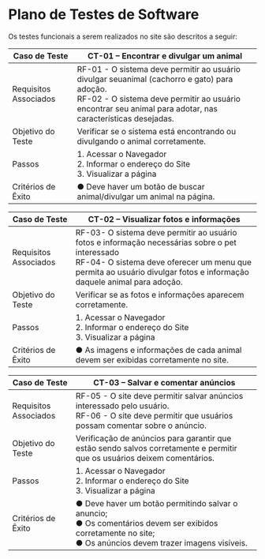 # Plano de Testes de Software

Os testes funcionais a serem realizados no site são descritos a seguir:

|Caso de Teste| CT-01 – Encontrar e divulgar um animal                                              |
|-------------|-------------------------------------------------------------------------------------|
|Requisitos Associados| RF-01 - O sistema deve permitir ao usuário divulgar seuanimal (cachorro e gato) para adoção.<br>RF-02 - O sistema deve permitir ao usuário encontrar seu animal para adotar, nas características desejadas.|
|Objetivo do Teste| Verificar se o sistema está encontrando ou divulgando o animal corretamente. |
|Passos| 1. Acessar o Navegador <br> 2. Informar o endereço do Site <br> 3. Visualizar a página |
|Critérios de Êxito| ●	Deve haver um botão de buscar animal/divulgar um animal na página. |


|Caso de Teste| CT-02 – Visualizar fotos e informações                                              |
|-------------|-------------------------------------------------------------------------------------|
|Requisitos Associados| RF-03- O sistema deve permitir ao usuário fotos e informação necessárias sobre o pet interessado <br> RF-04- O sistema deve oferecer um menu que permita ao usuário divulgar fotos e informação daquele animal para adoção.|
|Objetivo do Teste| Verificar se as fotos e informações aparecem corretamente. |
|Passos| 1. Acessar o Navegador <br> 2. Informar o endereço do Site <br> 3. Visualizar a página |
|Critérios de Êxito| ●	As imagens e informações de cada animal devem ser exibidas corretamente no site. |


|Caso de Teste| CT-03 – Salvar e comentar anúncios                                                  |
|-------------|-------------------------------------------------------------------------------------|
|Requisitos Associados| RF-05 - O site deve permitir salvar anúncios interessado pelo usuário. <br> RF-06 - O site deve permitir que usuários possam comentar sobre o anúncio. |
|Objetivo do Teste| Verificação de anúncios para garantir que estão sendo salvos corretamente e permitir que os usuários deixem comentários. |
|Passos| 1. Acessar o Navegador <br> 2. Informar o endereço do Site <br> 3. Visualizar a página |
|Critérios de Êxito| ●	Deve haver um botão permitindo salvar o anuncio; <br> ●	Os comentários devem ser exibidos corretamente no site;<br> ●	Os anúncios devem trazer imagens visíveis.|

